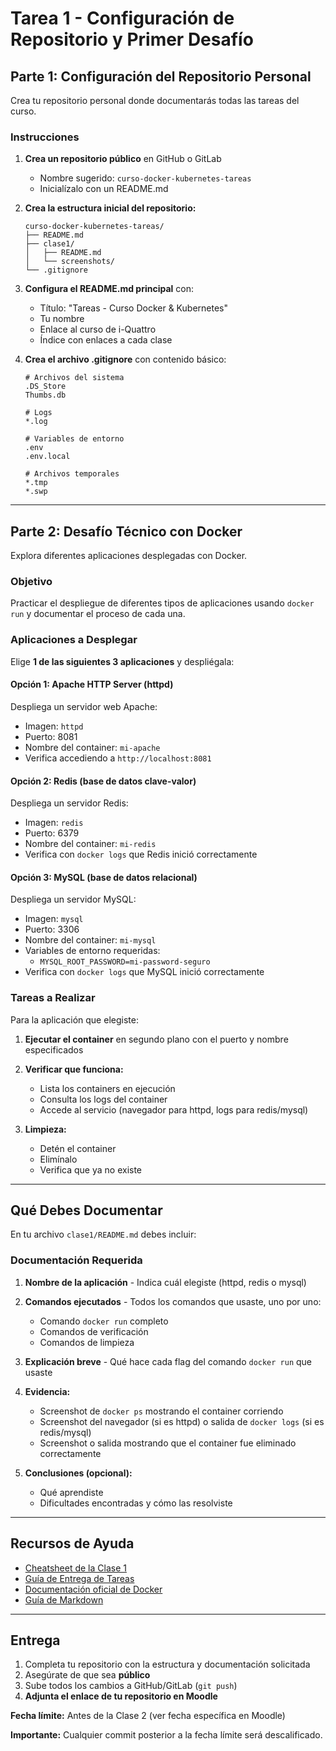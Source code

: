 # Tarea 1 - Configuración de Repositorio y Primer Desafío

## Parte 1: Configuración del Repositorio Personal

Crea tu repositorio personal donde documentarás todas las tareas del curso.

### Instrucciones

1. **Crea un repositorio público** en GitHub o GitLab
   - Nombre sugerido: `curso-docker-kubernetes-tareas`
   - Inicialízalo con un README.md

2. **Crea la estructura inicial del repositorio:**
   ```
   curso-docker-kubernetes-tareas/
   ├── README.md
   ├── clase1/
   │   ├── README.md
   │   └── screenshots/
   └── .gitignore
   ```

3. **Configura el README.md principal** con:
   - Título: "Tareas - Curso Docker & Kubernetes"
   - Tu nombre
   - Enlace al curso de i-Quattro
   - Índice con enlaces a cada clase

4. **Crea el archivo .gitignore** con contenido básico:
   ```
   # Archivos del sistema
   .DS_Store
   Thumbs.db

   # Logs
   *.log

   # Variables de entorno
   .env
   .env.local

   # Archivos temporales
   *.tmp
   *.swp
   ```

---

## Parte 2: Desafío Técnico con Docker

Explora diferentes aplicaciones desplegadas con Docker.

### Objetivo

Practicar el despliegue de diferentes tipos de aplicaciones usando `docker run` y documentar el proceso de cada una.

### Aplicaciones a Desplegar

Elige **1 de las siguientes 3 aplicaciones** y despliégala:

#### Opción 1: Apache HTTP Server (httpd)

Despliega un servidor web Apache:
- Imagen: `httpd`
- Puerto: 8081
- Nombre del container: `mi-apache`
- Verifica accediendo a `http://localhost:8081`

#### Opción 2: Redis (base de datos clave-valor)

Despliega un servidor Redis:
- Imagen: `redis`
- Puerto: 6379
- Nombre del container: `mi-redis`
- Verifica con `docker logs` que Redis inició correctamente

#### Opción 3: MySQL (base de datos relacional)

Despliega un servidor MySQL:
- Imagen: `mysql`
- Puerto: 3306
- Nombre del container: `mi-mysql`
- Variables de entorno requeridas:
  - `MYSQL_ROOT_PASSWORD=mi-password-seguro`
- Verifica con `docker logs` que MySQL inició correctamente

### Tareas a Realizar

Para la aplicación que elegiste:

1. **Ejecutar el container** en segundo plano con el puerto y nombre especificados

2. **Verificar que funciona:**
   - Lista los containers en ejecución
   - Consulta los logs del container
   - Accede al servicio (navegador para httpd, logs para redis/mysql)

3. **Limpieza:**
   - Detén el container
   - Elimínalo
   - Verifica que ya no existe

---

## Qué Debes Documentar

En tu archivo `clase1/README.md` debes incluir:

### Documentación Requerida

1. **Nombre de la aplicación** - Indica cuál elegiste (httpd, redis o mysql)

2. **Comandos ejecutados** - Todos los comandos que usaste, uno por uno:
   - Comando `docker run` completo
   - Comandos de verificación
   - Comandos de limpieza

3. **Explicación breve** - Qué hace cada flag del comando `docker run` que usaste

4. **Evidencia:**
   - Screenshot de `docker ps` mostrando el container corriendo
   - Screenshot del navegador (si es httpd) o salida de `docker logs` (si es redis/mysql)
   - Screenshot o salida mostrando que el container fue eliminado correctamente

5. **Conclusiones (opcional):**
   - Qué aprendiste
   - Dificultades encontradas y cómo las resolviste

---

## Recursos de Ayuda

- [Cheatsheet de la Clase 1](../cheatsheet.md)
- [Guía de Entrega de Tareas](../../../ENTREGA_TAREAS.md)
- [Documentación oficial de Docker](https://docs.docker.com/)
- [Guía de Markdown](https://www.markdownguide.org/basic-syntax/)

---

## Entrega

1. Completa tu repositorio con la estructura y documentación solicitada
2. Asegúrate de que sea **público**
3. Sube todos los cambios a GitHub/GitLab (`git push`)
4. **Adjunta el enlace de tu repositorio en Moodle**

**Fecha límite:** Antes de la Clase 2 (ver fecha específica en Moodle)

**Importante:** Cualquier commit posterior a la fecha límite será descalificado.
